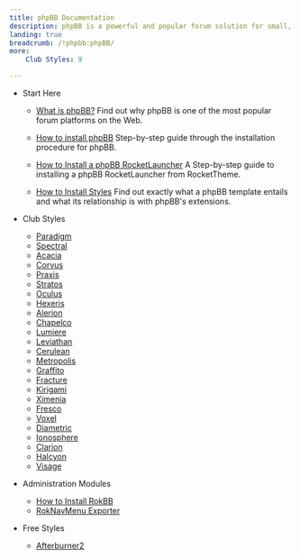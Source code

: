 ```yaml
---
title: phpBB Documentation
description: phpBB is a powerful and popular forum solution for small, medium, and large communities.
landing: true
breadcrumb: /!phpbb:phpBB/
more:
	Club Styles: 9

---
```


* Start Here

	- [What is phpBB?](start/introduction.md)
	  Find out why phpBB is one of the most popular forum platforms on the Web.

	- [How to install phpBB](start/install.md)
	  Step-by-step guide through the installation procedure for phpBB.

	- [How to Install a phpBB RocketLauncher](start/rocketlauncher.md)
	  A Step-by-step guide to installing a phpBB RocketLauncher from RocketTheme.

	- [How to Install Styles](start/styles.md)
	  Find out exactly what a phpBB template entails and what its relationship is with phpBB's extensions.

<!-- -->

* Club Styles

	- [Paradigm](styles/paradigm)
	- [Spectral](styles/spectral)
	- [Acacia](styles/acacia)
	- [Corvus](styles/corvus)
	- [Praxis](styles/praxis)
	- [Stratos](styles/stratos)
	- [Oculus](styles/oculus)
	- [Hexeris](styles/hexeris)
	- [Alerion](styles/alerion)
	- [Chapelco](styles/chapelco)
	- [Lumiere](styles/lumiere)
	- [Leviathan](styles/leviathan)
	- [Cerulean](styles/cerulean)
	- [Metropolis](styles/metropolis)
	- [Graffito](styles/graffito)
	- [Fracture](styles/fracture)
	- [Kirigami](styles/kirigami)
	- [Ximenia](styles/ximenia)
	- [Fresco](styles/fresco)
	- [Voxel](styles/voxel)
	- [Diametric](styles/diametric)
	- [Ionosphere](styles/ionosphere)
	- [Clarion](styles/clarion)
	- [Halcyon](styles/halcyon)
	- [Visage](styles/visage)

<!-- -->

* Administration Modules

	- [How to Install RokBB](start/styles.md#installing-administrative-modules)
	- [RokNavMenu Exporter](modules/roknavmenu.md)

<!-- -->

* Free Styles

	- [Afterburner2](styles/afterburner2)